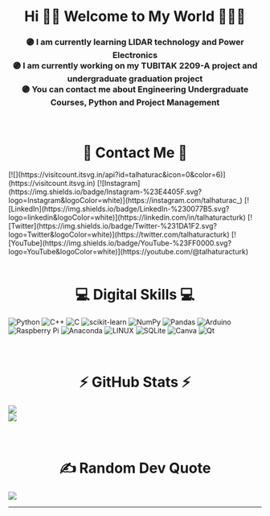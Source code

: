 <h1 align="center">Hi ✌🏻 Welcome to My World 👨🏻‍💻</h1>

<h3 align="center">🟣  I am currently learning LIDAR technology and Power Electronics<br>🟣  I am currently working on my TUBITAK 2209-A project and undergraduate graduation project<br>🟣  You can contact me about Engineering Undergraduate Courses, Python and Project Management</h3><br>

<h1 align="center">💭 Contact Me 💭</h1>
[![](https://visitcount.itsvg.in/api?id=talhaturac&icon=0&color=6)](https://visitcount.itsvg.in)
[![Instagram](https://img.shields.io/badge/Instagram-%23E4405F.svg?logo=Instagram&logoColor=white)](https://instagram.com/talhaturac_) 
[![LinkedIn](https://img.shields.io/badge/LinkedIn-%230077B5.svg?logo=linkedin&logoColor=white)](https://linkedin.com/in/talhaturacturk) 
[![Twitter](https://img.shields.io/badge/Twitter-%231DA1F2.svg?logo=Twitter&logoColor=white)](https://twitter.com/talhaturacturk) 
[![YouTube](https://img.shields.io/badge/YouTube-%23FF0000.svg?logo=YouTube&logoColor=white)](https://youtube.com/@talhaturacturk)
<br/>
<br>

<h1 align="center">💻 Digital Skills 💻</h1>

![Python](https://img.shields.io/badge/python-3670A0?style=for-the-badge&logo=python&logoColor=ffdd54) 
![C++](https://img.shields.io/badge/c++-%2300599C.svg?style=for-the-badge&logo=c%2B%2B&logoColor=white) 
![C](https://img.shields.io/badge/c-%2300599C.svg?style=for-the-badge&logo=c&logoColor=white) 
![scikit-learn](https://img.shields.io/badge/scikit--learn-%23F7931E.svg?style=for-the-badge&logo=scikit-learn&logoColor=white) 
![NumPy](https://img.shields.io/badge/numpy-%23013243.svg?style=for-the-badge&logo=numpy&logoColor=white) 
![Pandas](https://img.shields.io/badge/pandas-%23150458.svg?style=for-the-badge&logo=pandas&logoColor=white) 
![Arduino](https://img.shields.io/badge/-Arduino-00979D?style=for-the-badge&logo=Arduino&logoColor=white) 
![Raspberry Pi](https://img.shields.io/badge/-RaspberryPi-C51A4A?style=for-the-badge&logo=Raspberry-Pi) 
![Anaconda](https://img.shields.io/badge/Anaconda-%2344A833.svg?style=for-the-badge&logo=anaconda&logoColor=white) 
![LINUX](https://img.shields.io/badge/Linux-FCC624?style=for-the-badge&logo=linux&logoColor=black) 
![SQLite](https://img.shields.io/badge/sqlite-%2307405e.svg?style=for-the-badge&logo=sqlite&logoColor=white) 
![Canva](https://img.shields.io/badge/Canva-%2300C4CC.svg?style=for-the-badge&logo=Canva&logoColor=white) 
![Qt](https://img.shields.io/badge/Qt-%23217346.svg?style=for-the-badge&logo=Qt&logoColor=white)
<br/>
<br/><br>


<h1 align="center">⚡️ GitHub Stats ⚡️</h1> 

![](https://github-readme-stats.vercel.app/api?username=talhaturac&theme=midnight-purple&hide_border=false&include_all_commits=true&count_private=false)<br/>
![](https://github-readme-stats.vercel.app/api/top-langs/?username=talhaturac&theme=midnight-purple&hide_border=false&include_all_commits=true&count_private=false&layout=compact)
<br/>
<br/>
<br>

 <h1 align="center">✍️ Random Dev Quote</h1> 
  
![](https://quotes-github-readme.vercel.app/api?type=horizontal&theme=dark)

---
